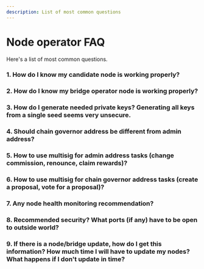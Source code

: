 ```yaml
---
description: List of most common questions
---
```


# Node operator FAQ

Here's a list of most common questions.

### 1. How do I know my candidate node is working properly?

### 2. How do I know my bridge operator node is working properly?

### 3. How do I generate needed private keys? Generating all keys from a single seed seems very unsecure.

### 4. Should chain governor address be different from admin address?

### 5. How to use multisig for admin address tasks (change commission, renounce, claim rewards)?

### 6. How to use multisig for chain governor address tasks (create a proposal, vote for a proposal)?

### 7. Any node health monitoring recommendation?

### 8. Recommended security? What ports (if any) have to be open to outside world?

### 9. If there is a node/bridge update, how do I get this information? How much time I will have to update my nodes? What happens if I don't update in time?
